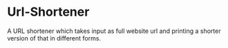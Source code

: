 # Url-Shortener
 A URL shortener which takes input as full website url and printing a shorter version of that in different forms.
